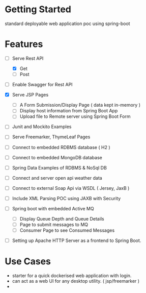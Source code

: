 # Getting Started

standard deployable web application poc using spring-boot

# Features
- [ ] Serve Rest API
  - [X] Get
  - [ ] Post
- [ ] Enable Swagger for Rest API
- [X] Serve JSP Pages
  - [ ] A Form Submission/Display Page ( data kept in-memory )
  - [ ] Display host information from Spring Boot App
  - [ ] Upload file to Remote server using Spring Boot Form
- [ ] Junit and Mockito Examples
- [ ] Serve Freemarker, ThymeLeaf Pages
- [ ] Connect to embedded RDBMS database ( H2 )
- [ ] Connect to embedded MongoDB database
- [ ] Spring Data Examples of RDBMS & NoSql DB
- [ ] Connect and server open api weather data
- [ ] Connect to external Soap Api via WSDL ( Jersey, JaxB )
- [ ] Include XML Parsing POC using JAXB with Security
- [ ] Spring boot with embedded Active MQ
  - [ ] Display Queue Depth and Queue Details
  - [ ] Page to submit messages to MQ
  - [ ] Consumer Page to see Consumed Messages
- [ ] Setting up Apache HTTP Server as a frontend to Spring Boot.


# Use Cases
- starter for a quick dockerised web application with login.
- can act as a web UI for any desktop utility. ( jsp/freemarker )
- 